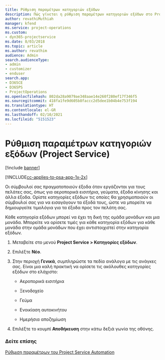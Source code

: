 ```yaml
---
title: Ρύθμιση παραμέτρων κατηγοριών εξόδων
description: Πώς γίνεται η ρύθμιση παραμέτρων κατηγοριών εξόδων στο Project Service
author: revathiMuthiah
manager: kfend
ms.service: project-operations
ms.custom:
- dyn365-projectservice
ms.date: 8/03/2018
ms.topic: article
ms.author: revathim
audience: Admin
search.audienceType:
- admin
- customizer
- enduser
search.app:
- D365CE
- D365PS
- ProjectOperations
ms.openlocfilehash: 802da28a9079ae348aae14e260f280ef17f346f5
ms.sourcegitcommit: 418fa1fe9d605b8faccc2d5dee1b04b4e753f194
ms.translationtype: HT
ms.contentlocale: el-GR
ms.lasthandoff: 02/10/2021
ms.locfileid: "5151523"
---
```

# <a name="configure-expense-categories-project-service"></a>Ρύθμιση παραμέτρων κατηγοριών εξόδων (Project Service)

[!include [banner](../includes/psa-now-project-operations.md)]

[!INCLUDE[cc-applies-to-psa-app-1x-2x](../includes/cc-applies-to-psa-app-1x-2x.md)]

Οι σύμβουλοί σας πραγματοποιούν έξοδα όταν εργάζονται για τους πελάτες σας, όπως για αεροπορικά εισιτήρια, γεύματα, έξοδα κίνησης και άλλα έξοδα. Ορίστε κατηγορίες εξόδων τις οποίες θα χρησιμοποιούν οι σύμβουλοί σας για να εισαγάγουν τα έξοδά τους, ώστε να μπορείτε να δημιουργείτε τιμολόγια για τα έξοδα προς τον πελάτη σας.  
  
Κάθε κατηγορία εξόδων μπορεί να έχει τη δική της ομάδα μονάδων και μια μονάδα. Μπορείτε να ορίσετε τιμές για κάθε κατηγορία εξόδων για κάθε μονάδα στην ομάδα μονάδων που έχει αντιστοιχιστεί στην κατηγορία εξόδων.  
  
1.  Μεταβείτε στο μενού **Project Service > Κατηγορίες εξόδων**.  
  
2.  Επιλέξτε **Νέο**.  
  
3.  Στην περιοχή **Γενικά**, συμπληρώστε τα πεδία ανάλογα με τις ανάγκες σας. Είναι μια καλή πρακτική να ορίσετε τις ακόλουθες κατηγορίες εξόδων στο ελάχιστο:  
  
    -   Αεροπορικά εισιτήρια  
  
    -   Ξενοδοχείο  
  
    -   Γεύμα  
  
    -   Ενοικίαση αυτοκινήτου  
  
    -   Ημερήσια αποζημίωση  
  
4.  Επιλέξτε το κουμπί **Αποθήκευση** στην κάτω δεξιά γωνία της οθόνης.  
  
### <a name="see-also"></a>Δείτε επίσης  
 [Ρύθμιση παραμέτρων του Project Service Automation](../psa/configure.md)
